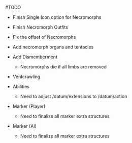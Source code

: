 #TODO
- Finish Single Icon option for Necromorphs
- Finish Necromorph Outfits
- Fix the offset of Necromorphs
- Add necromorph organs and tentacles
- Add Dismemberment
	- Necromorphs die if all limbs are removed
- Ventcrawling

- Abilities
	- Need to adjust /datum/extensions to /datum/action

- Marker (Player)
	- Need to finalize all marker extra structures

- Marker (AI)
	- Need to finalize all marker extra structures
